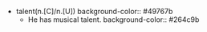 - talent(n.[C]/n.[U])
  background-color:: #49767b
	- He has musical talent.
	  background-color:: #264c9b